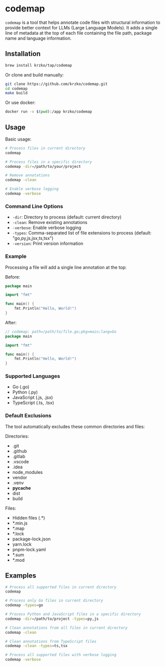 # codemap

`codemap` is a tool that helps annotate code files with structural information to provide better context for LLMs (Large Language Models). It adds a single line of metadata at the top of each file containing the file path, package name and language information.

## Installation

```bash
brew install krzko/tap/codemap
```

Or clone and build manually:

```bash
git clone https://github.com/krzko/codemap.git
cd codemap
make build
```

Or use docker:

```bash
docker run -v $(pwd):/app krzko/codemap
```

## Usage

Basic usage:
```bash
# Process files in current directory
codemap

# Process files in a specific directory
codemap -dir=/path/to/your/project

# Remove annotations
codemap -clean

# Enable verbose logging
codemap -verbose
```

### Command Line Options

- `-dir`: Directory to process (default: current directory)
- `-clean`: Remove existing annotations
- `-verbose`: Enable verbose logging
- `-types`: Comma-separated list of file extensions to process (default: "go,py,js,jsx,ts,tsx")
- `-version`: Print version information

### Example

Processing a file will add a single line annotation at the top:

Before:
```go
package main

import "fmt"

func main() {
    fmt.Println("Hello, World!")
}
```

After:
```go
// codemap: path=/path/to/file.go;pkg=main;lang=Go
package main

import "fmt"

func main() {
    fmt.Println("Hello, World!")
}
```

### Supported Languages

- Go (.go)
- Python (.py)
- JavaScript (.js, .jsx)
- TypeScript (.ts, .tsx)

### Default Exclusions

The tool automatically excludes these common directories and files:

Directories:
- .git
- .github
- .gitlab
- .vscode
- .idea
- node_modules
- vendor
- .venv
- __pycache__
- dist
- build

Files:
- Hidden files (.*) 
- *.min.js
- *.map
- *.lock
- package-lock.json
- yarn.lock
- pnpm-lock.yaml
- *.sum
- *.mod

## Examples

```bash
# Process all supported files in current directory
codemap

# Process only Go files in current directory
codemap -types=go

# Process Python and JavaScript files in a specific directory
codemap -dir=/path/to/project -types=py,js

# Clean annotations from all files in current directory
codemap -clean

# Clean annotations from TypeScript files
codemap -clean -types=ts,tsx

# Process all supported files with verbose logging
codemap -verbose
```
